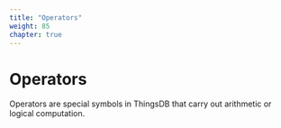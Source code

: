 ```yaml
---
title: "Operators"
weight: 85
chapter: true
---
```


# Operators

Operators are special symbols in ThingsDB that carry out arithmetic or logical computation.
